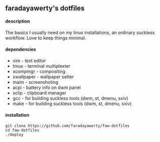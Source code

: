 
## faradayawerty's dotfiles

#### description
The basics I usually need on my linux installations, an ordinary suckless workflow. Love to keep things minimal.

#### dependencies
* vim - text editor
* tmux - terminal multiplexter
* xcompmgr - compositing
* xwallpaper - wallpaper setter
* maim - screenshoting
* acpi - battery info on dwm panel
* xclip - clipboard manager
* gcc - for building suckless tools (dwm, st, dmenu, sxiv)
* make - for building suckless tools (dwm, st, dmenu, sxiv)

#### installation
```
git clone https://github.com/faradayawerty/faw-dotfiles
cd faw-dotfiles
./deploy
```

